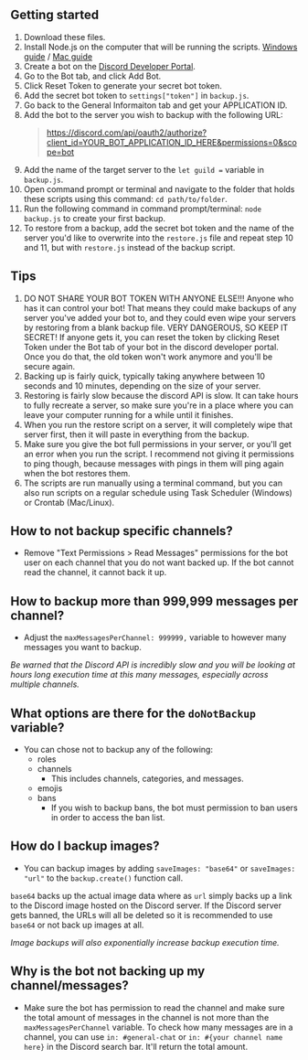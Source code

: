 ## Getting started
1. Download these files.
2. Install Node.js on the computer that will be running the scripts. [Windows guide](https://www.webucator.com/article/how-to-install-nodejs-on-windows/) / [Mac guide](https://www.webucator.com/article/how-to-install-nodejs-on-a-mac/)
3. Create a bot on the [Discord Developer Portal](https://discord.com/developers/applications/).
4. Go to the Bot tab, and click Add Bot.
5. Click Reset Token to generate your secret bot token.
6. Add the secret bot token to `settings["token"]` in `backup.js`.
7. Go back to the General Informaiton tab and get your APPLICATION ID.
8. Add the bot to the server you wish to backup with the following URL:
    > https://discord.com/api/oauth2/authorize?client_id=YOUR_BOT_APPLICATION_ID_HERE&permissions=0&scope=bot
9. Add the name of the target server to the `let guild =` variable in `backup.js`.
10. Open command prompt or terminal and navigate to the folder that holds these scripts using this command: `cd path/to/folder`.
11. Run the following command in command prompt/terminal: `node backup.js` to create your first backup.
12. To restore from a backup, add the secret bot token and the name of the server you'd like to overwrite into the `restore.js` file and repeat step 10 and 11, but with `restore.js` instead of the backup script.

## Tips
1. DO NOT SHARE YOUR BOT TOKEN WITH ANYONE ELSE!!! Anyone who has it can control your bot! That means they could make backups of any server you've added your bot to, and they could even wipe your servers by restoring from a blank backup file. VERY DANGEROUS, SO KEEP IT SECRET! If anyone gets it, you can reset the token by clicking Reset Token under the Bot tab of your bot in the discord developer portal. Once you do that, the old token won't work anymore and you'll be secure again.
2. Backing up is fairly quick, typically taking anywhere between 10 seconds and 10 minutes, depending on the size of your server.
3. Restoring is fairly slow because the discord API is slow. It can take hours to fully recreate a server, so make sure you're in a place where you can leave your computer running for a while until it finishes.
4. When you run the restore script on a server, it will completely wipe that server first, then it will paste in everything from the backup.
5. Make sure you give the bot full permissions in your server, or you'll get an error when you run the script. I recommend not giving it permissions to ping though, because messages with pings in them will ping again when the bot restores them.
6. The scripts are run manually using a terminal command, but you can also run scripts on a regular schedule using Task Scheduler (Windows) or Crontab (Mac/Linux).

## How to not backup specific channels?
* Remove "Text Permissions > Read Messages" permissions for the bot user on each channel that you do not want backed up. If the bot cannot read the channel, it cannot back it up.

## How to backup more than 999,999 messages per channel?
* Adjust the `maxMessagesPerChannel: 999999,` variable to however many messages you want to backup.


*Be warned that the Discord API is incredibly slow and you will be looking at hours long execution time at this many messages, especially across multiple channels.*

## What options are there for the `doNotBackup` variable?
* You can chose not to backup any of the following:
    * roles
    * channels
        * This includes channels, categories, and messages.
    * emojis
    * bans
        * If you wish to backup bans, the bot must permission to ban users in order to access the ban list.

## How do I backup images?
* You can backup images by adding `saveImages: "base64"` or `saveImages: "url"` to the `backup.create()` function call.

`base64` backs up the actual image data where as `url` simply backs up a link to the Discord image hosted on the Discord server. If the Discord server gets banned, the URLs will all be deleted so it is recommended to use `base64` or not back up images at all.

*Image backups will also exponentially increase backup execution time.*

## Why is the bot not backing up my channel/messages?
* Make sure the bot has permission to read the channel and make sure the total amount of messages in the channel is not more than the `maxMessagesPerChannel` variable. To check how many messages are in a channel, you can use `in: #general-chat` or `in: #{your channel name here}` in the Discord search bar. It'll return the total amount. 
